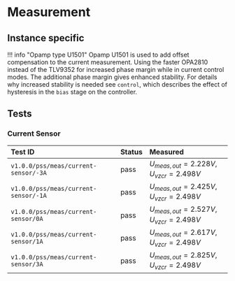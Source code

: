 # Measurement

## Instance specific

!!! info "Opamp type U1501"
    Opamp U1501 is used to add offset compensation to the current measurement. Using
    the faster OPA2810 instead of the TLV9352 for increased phase margin while
    in current control modes. The additional phase margin gives enhanced stability.
    For details why increased stability is needed see `control`, which
    describes the effect of hysteresis in the `bias` stage on the controller.

## Tests

### Current Sensor

| Test ID | Status | Measured |
| :------ | ------ | :------- |
| `v1.0.0/pss/meas/current-sensor/-3A` | pass | $U_{meas,out} = 2.228 V$, $U_{vzcr} = 2.498 V$ |
| `v1.0.0/pss/meas/current-sensor/-1A` | pass | $U_{meas,out} = 2.425 V$, $U_{vzcr} = 2.498 V$ |
| `v1.0.0/pss/meas/current-sensor/0A` | pass | $U_{meas,out} = 2.527 V$, $U_{vzcr} = 2.498 V$ |
| `v1.0.0/pss/meas/current-sensor/1A` | pass | $U_{meas,out} = 2.617 V$, $U_{vzcr} = 2.498 V$ |
| `v1.0.0/pss/meas/current-sensor/3A` | pass | $U_{meas,out} = 2.825 V$, $U_{vzcr} = 2.498 V$ |
